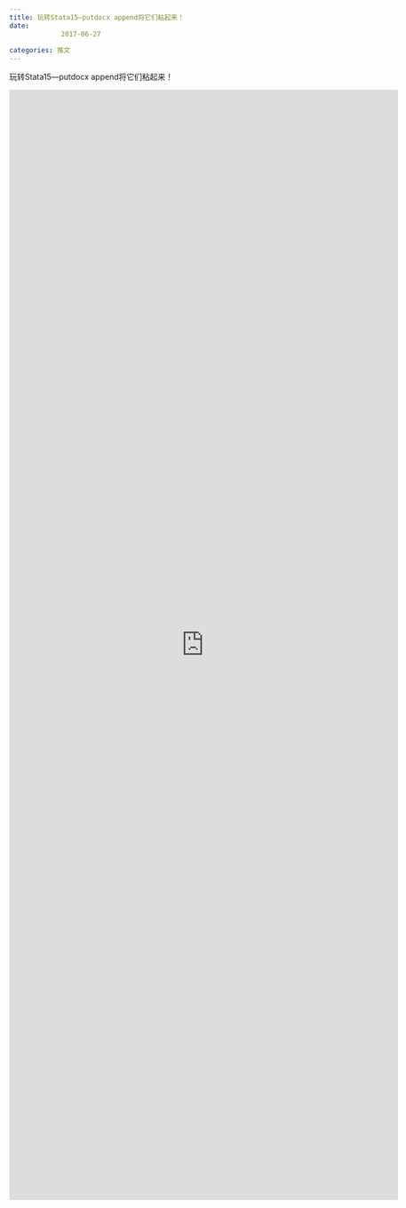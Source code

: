 ```yaml
---
title: 玩转Stata15—putdocx append将它们粘起来！
date: 
             2017-06-27
            
categories: 推文
---
```

玩转Stata15—putdocx append将它们粘起来！<!--more-->
<iframe src="http://202.114.234.173:8669/appbbs/Stata_Article/@玩转Stata15—putdocx append将它们粘起来！.htm" width="700px" height="2000px" scrolling="auto" frameborder=0 ></iframe>
